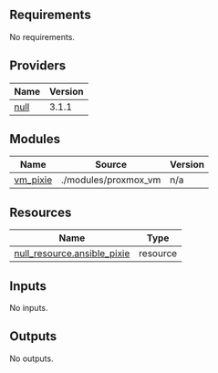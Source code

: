 ## Requirements

No requirements.

## Providers

| Name | Version |
|------|---------|
| <a name="provider_null"></a> [null](#provider\_null) | 3.1.1 |

## Modules

| Name | Source | Version |
|------|--------|---------|
| <a name="module_vm_pixie"></a> [vm\_pixie](#module\_vm\_pixie) | ./modules/proxmox_vm | n/a |

## Resources

| Name | Type |
|------|------|
| [null_resource.ansible_pixie](https://registry.terraform.io/providers/hashicorp/null/latest/docs/resources/resource) | resource |

## Inputs

No inputs.

## Outputs

No outputs.
